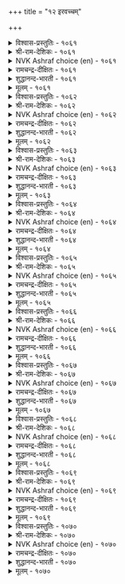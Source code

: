 +++
title = "१२ इरवच्चम्"

+++


<details><summary>विश्वास-प्रस्तुतिः - १०६१</summary>

करवादु उवन्दीयुम् कण्णन्नार् कण्णुम्  
इरवामै कोडि उऱुम्।       १०६१
</details>

<details><summary>श्री-राम-देशिकः - १०६१</summary>

अधिकारः १०७. याचनाभीतिः  
कापट्यमन्तरा हर्षपूर्वकं दामकिरणम् ।  
अग्रेऽपि याचनाभावः श्रेष्ठः कोटिगुणो मतः ॥ १०६१॥
</details>

<details><summary>NVK Ashraf choice (en) - १०६१</summary>

१०६१
It is worth millions not to beg
Even from the precious ones who delight in giving.
(J. Narayanaswamy), (N.V.K. Ashraf)
</details>

<details><summary>रामचन्द्र-दीक्षितः - १०६१</summary>

1061 karavātu uvantīyum kaṇṇaṉṉār kaṇṇum  
iravāmai kōṭi uṟum.

1061\. A million times blessed is he who refrains from begging even from the generous delighting in charity.  
</details>

<details><summary>शुद्धानन्द-भारती - १०६१</summary>

1\. கரவாது உவந்தீயும் கண்ணன்னார் கண்ணும்  
இரவாமை கோடி யுறும்.  
Not to beg is billions worth  
E'en from eye-like friends who give with mirth.        1061  
</details>

<details><summary>मूलम् - १०६१</summary>

करवादु उवन्दीयुम् कण्णन्नार् कण्णुम्  
इरवामै कोडि उऱुम्।       १०६१
</details>

<details><summary>विश्वास-प्रस्तुतिः - १०६२</summary>

इरन्दुम् उयिर्वाऴ्दल् वेण्डिन् परन्दु  
कॆडुग उलगियट्रि यान्।       १०६२
</details>

<details><summary>श्री-राम-देशिकः - १०६२</summary>

केषाञ्चिद्याचनावृत्तिमीशः शिरसि चेल्लिखेत् ।  
लोककर्ता निर्दयोऽसौ स्वयं भवतु याचकः ॥ १०६२॥
</details>

<details><summary>NVK Ashraf choice (en) - १०६२</summary>

१०६२
If some must beg and live, let the Creator of the world
Himself roam and perish!
(P.S. Sundaram), (K.R. Srinivasa Iyengar)
</details>

<details><summary>रामचन्द्र-दीक्षितः - १०६२</summary>

1062 irantum uyirvāḻtal vēṇṭiṉ parantu  
keṭuka ulakiyaṟṟi yāṉ.

1062\. May the creator of the world perish if he has ordained life only through mendicancy?  
</details>

<details><summary>शुद्धानन्द-भारती - १०६२</summary>

2\. இரந்தும் உயிர்வாழ்தல் வேண்டின் பரந்து  
கெடுக உலகியற்றி யான்.  
Let World-Maker loiter and rot  
If "beg and live" be human fate.        1062  
</details>

<details><summary>मूलम् - १०६२</summary>

इरन्दुम् उयिर्वाऴ्दल् वेण्डिन् परन्दु  
कॆडुग उलगियट्रि यान्।       १०६२
</details>

<details><summary>विश्वास-प्रस्तुतिः - १०६३</summary>

इन्मै इडुम्बै इरन्दुदीर् वामॆन्नुम्  
वन्मैयिन् वन्बाट्ट तिल्।       १०६३
</details>

<details><summary>श्री-राम-देशिकः - १०६३</summary>

दारिद्र्यं याचनान्नश्येदिति निर्णयकारिणा ।  
यत्नशून्येन सदृशो मूर्खो नास्ति व्यथाकरः ॥ १०६३॥
</details>

<details><summary>NVK Ashraf choice (en) - १०६३</summary>

१०६३
No greater folly than the hope that
Begging will rid the misery of poverty. *
(P.S. Sundaram)
</details>

<details><summary>रामचन्द्र-दीक्षितः - १०६३</summary>

1063 iṉmai iṭumpai irantutīr vāmeṉṉum  
vaṉmaiyiṉ vaṉpāṭṭatu il.

1063\. There is no greater folly than the thought of wiping out poverty by beggary.  
</details>

<details><summary>शुद्धानन्द-भारती - १०६३</summary>

3\. இன்மை இடும்பை இரந்துதீர் வாமென்னும்  
வன்மையின் வன்பாட்டது இல்.  
Nothing is hard like hard saying  
"We end poverty by begging".        1063  
</details>

<details><summary>मूलम् - १०६३</summary>

इन्मै इडुम्बै इरन्दुदीर् वामॆन्नुम्  
वन्मैयिन् वन्बाट्ट तिल्।       १०६३
</details>

<details><summary>विश्वास-प्रस्तुतिः - १०६४</summary>

इडमॆल्लाम् कॊळ्ळात् तगैत्ते इडमिल्लाक्  
कालुम् इरवॊल्लाच् चाल्बु।       १०६४
</details>

<details><summary>श्री-राम-देशिकः - १०६४</summary>

दारिद्र्यप्राप्तिकालेऽपि याच्ञाकार्यमकुर्वताम् ।  
महत्वं सकलां पृथ्वीं समभिव्याप्य राजते ॥ १०६४॥
</details>

<details><summary>NVK Ashraf choice (en) - १०६४</summary>

१०६४
No place can hold the greatness of those
Who don’t beg even during troubled times.
(N.V.K. Ashraf)
</details>

<details><summary>रामचन्द्र-दीक्षितः - १०६४</summary>

1064 iṭamellām koḷḷāt takaittē iṭamillāk  
kālum iravollāc cālpu.

1064\. The greatness of refusing to beg even in adversity transcends the glory of the world.  
</details>

<details><summary>शुद्धानन्द-भारती - १०६४</summary>

4\. இடமெல்லாம் கொள்ளாத் தகைத்தே இடமில்லாக்  
காலும் இரவொல்லாச் சால்பு.  
All space is small before the great  
Who beg not e'en in want acute.        1064  
</details>

<details><summary>मूलम् - १०६४</summary>

इडमॆल्लाम् कॊळ्ळात् तगैत्ते इडमिल्लाक्  
कालुम् इरवॊल्लाच् चाल्बु।       १०६४
</details>

<details><summary>विश्वास-प्रस्तुतिः - १०६५</summary>

तॆण्णीर् अडुबुऱ्कै आयिनुम् ताळ्दन्ददु  
उण्णलिन् ऊङ्गिनिय तिल्।      १०६५
</details>

<details><summary>श्री-राम-देशिकः - १०६५</summary>

स्वप्रयत्नबलावाप्तयवागूजलवस्तुनः ।  
पानादप्यधिको मोददायको नास्ति कश्चन ॥ १०६५॥
</details>

<details><summary>NVK Ashraf choice (en) - १०६५</summary>

१०६५
There is nothing sweeter than even the watery gruel
Earned by one's own labour. *
(P.S. Sundaram)
</details>

<details><summary>रामचन्द्र-दीक्षितः - १०६५</summary>

1065 teṇṇīr aṭupuṟkai āyiṉum tāḷtantatu  
uṇṇaliṉ ūṅkuiṉiyatu il.

1065\. Nothing is sweeter than the thin porridge earned by the sweat of one’s brow.  
</details>

<details><summary>शुद्धानन्द-भारती - १०६५</summary>

5\. தெண்ணீர் அடுபுற்கை யாயினும் தாள்தந்தது  
உண்ணலி னூங்கினியது இல்.  
Though gruel thin, nothing is sweet  
Like the food earned by labour's sweat.        1065  
</details>

<details><summary>मूलम् - १०६५</summary>

तॆण्णीर् अडुबुऱ्कै आयिनुम् ताळ्दन्ददु  
उण्णलिन् ऊङ्गिनिय तिल्।      १०६५
</details>

<details><summary>विश्वास-प्रस्तुतिः - १०६६</summary>

आविऱ्कु नीरॆण्ड्रु इरप्पिनुम् नाविऱ्कु  
इरविन् इळिवन्द तिल्।       १०६६
</details>

<details><summary>श्री-राम-देशिकः - १०६६</summary>

पशुरक्षणधार्मार्थं जलयाचनरूपकम् ।  
कर्मापि याचनाकर्तुः जिह्वाया दोषदं भवेत् ॥ १०६६॥
</details>

<details><summary>NVK Ashraf choice (en) - १०६६</summary>

१०६६
No greater disgrace for the tongue than to beg
Even if only water for a cow.
(P.S. Sundaram)
</details>

<details><summary>रामचन्द्र-दीक्षितः - १०६६</summary>

1066 āviṟku nīreṉṟu irappiṉum nāviṟku  
iraviṉ iḷivantatu il.

1066\. It is a heinous sin to beg for water even for a cow crying of thirst.  
</details>

<details><summary>शुद्धानन्द-भारती - १०६६</summary>

6\. ஆவிற்கு நீரென்று இரப்பினும் நாவிற்கு  
இரவின் இளிவந்தது இல்.  
It may be water for the cow  
Begging tongue is mean anyhow.        1066  
</details>

<details><summary>मूलम् - १०६६</summary>

आविऱ्कु नीरॆण्ड्रु इरप्पिनुम् नाविऱ्कु  
इरविन् इळिवन्द तिल्।       १०६६
</details>

<details><summary>विश्वास-प्रस्तुतिः - १०६७</summary>

इरप्पन् इरप्पारै ऎल्लाम् इरप्पिन्  
करप्पार् इरवन्मिन् ऎण्ड्रु।       १०६७
</details>

<details><summary>श्री-राम-देशिकः - १०६७</summary>

याचनीयं यदि भवेद्दातुः कपटिनः पुरः ।  
न कार्या याचनेत्युक्त्वा याचेऽहं याचकान् प्रति ॥ १०६७॥
</details>

<details><summary>NVK Ashraf choice (en) - १०६७</summary>

१०६७
This I beg of all beggars,
"If beg you must, beg not from misers."
(Satguru Subramuniyaswami)
</details>

<details><summary>रामचन्द्र-दीक्षितः - १०६७</summary>

1067 irappaṉ irappārai ellām irappiṉ  
karappār iravaṉmiṉ eṉṟu.

1067\. I implore beggars not to beg of people who hide their wealth.  
</details>

<details><summary>शुद्धानन्द-भारती - १०६७</summary>

7\. இரப்பன் இரப்பாரை எல்லாம் இரப்பின்  
கரப்பார் இரவன்மின் என்று.  
If beg they must I beg beggers  
Not to beg from shrinking misers.        1067  
</details>

<details><summary>मूलम् - १०६७</summary>

इरप्पन् इरप्पारै ऎल्लाम् इरप्पिन्  
करप्पार् इरवन्मिन् ऎण्ड्रु।       १०६७
</details>

<details><summary>विश्वास-प्रस्तुतिः - १०६८</summary>

इरवॆन्नुम् एमाप्पिल् तोणि करवॆन्नुम्  
पार्दाक्कप् पक्कु विडुम्।       १०६८
</details>

<details><summary>श्री-राम-देशिकः - १०६८</summary>

दारिद्र्याम्बुधिसन्तारहेतुयाचननाविका ।  
कापट्याख्यशिलाभूम्या घर्षिता शिथिला भवेत् ॥ १०६८॥
</details>

<details><summary>NVK Ashraf choice (en) - १०६८</summary>

१०६८
The hapless ship of begging will split
The moment it strikes the rock of refusal. *
(V.V.S. Aiyar)
</details>

<details><summary>रामचन्द्र-दीक्षितः - १०६८</summary>

1068 iravueṉṉum ēmāppil tōṇi karavueṉṉum  
pārtākkap pakku viṭum.

1068\. The unavailing canoe of begging gets wrecked on the rock of refusal.  
</details>

<details><summary>शुद्धानन्द-भारती - १०६८</summary>

8\. இரவென்னும் ஏமாப்பில் தோணி கரவென்னும்  
பார்தாக்கப் பக்கு விடும்.  
The hapless bark of beggary splits  
On the rock of refusing hits.        1068  
</details>

<details><summary>मूलम् - १०६८</summary>

इरवॆन्नुम् एमाप्पिल् तोणि करवॆन्नुम्  
पार्दाक्कप् पक्कु विडुम्।       १०६८
</details>

<details><summary>विश्वास-प्रस्तुतिः - १०६९</summary>

इरवुळ्ळ उळ्ळम् उरुगुम् करवुळ्ळ  
उळ्ळदूउम् इण्ड्रिक् कॆडुम्।      १०६९
</details>

<details><summary>श्री-राम-देशिकः - १०६९</summary>

याच्ञाव्यसनसंस्मृत्या चित्तं नूनं द्रवीभवेत् ।  
कापट्यदोषस्मरणे न द्रवेत्, किन्तु नश्यति ॥ १०६९॥
</details>

<details><summary>NVK Ashraf choice (en) - १०६९</summary>

१०६९
The heart melts at the thought of begging
And dies at the thought of denial.
(P.S. Sundaram)
</details>

<details><summary>रामचन्द्र-दीक्षितः - १०६९</summary>

1069 iravuḷḷa uḷḷam urukum karavuḷḷa  
uḷḷatūum iṉṟik keṭum.

1069\. The mere thought of begging melts one’s heart. It breaks at one’s denial.  
</details>

<details><summary>शुद्धानन्द-भारती - १०६९</summary>

9\. இரவுள்ள உள்ளம் உருகும் கரவுள்ள  
உள்ளதூஉம் இன்றிக் கெடும்.  
The heart at thought of beggars melts;  
It dies at repulsing insults.        1069  
</details>

<details><summary>मूलम् - १०६९</summary>

इरवुळ्ळ उळ्ळम् उरुगुम् करवुळ्ळ  
उळ्ळदूउम् इण्ड्रिक् कॆडुम्।      १०६९
</details>

<details><summary>विश्वास-प्रस्तुतिः - १०७०</summary>

करप्पवर्क्कु याङ्गॊळिक्कुम् कॊल्लो इरप्पवर्  
सॊल्लाडप् पोऒम् उयिर्।       १०७०
</details>

<details><summary>श्री-राम-देशिकः - १०७०</summary>

नेति श्रवणमात्रेण प्राणो गच्छति चार्थिनाम् ।  
स्थितेऽपि नेति ब्रुवतां प्राणश्छन्नो वसेत् किमु ॥ १०७०॥
</details>

<details><summary>NVK Ashraf choice (en) - १०७०</summary>

१०७०
Where will the niggard’s life seek refuge
When the beggar’s life is taken by refusal?
(M.S. Poornalingam Pillai), ( Shuddhananda Bharatiar)
</details>

<details><summary>रामचन्द्र-दीक्षितः - १०७०</summary>

1070 karappavarkku yāṅkoḷikkum kollō irappavar  
collāṭap pōom uyir.

1070\. A rebuff takes the life out of the beggar. But can the deceitful escape death?  
</details>

<details><summary>शुद्धानन्द-भारती - १०७०</summary>

10\. கரப்பவர்க்கு யாஙகொளிக்குங் கொல்லோ இரப்பவர்  
சொல்லாடப் போஒம் உயிர்.  
The word "No" kills the begger's life  
Where can the niggard's life be safe?        1070  
</details>

<details><summary>मूलम् - १०७०</summary>

करप्पवर्क्कु याङ्गॊळिक्कुम् कॊल्लो इरप्पवर्  
सॊल्लाडप् पोऒम् उयिर्।       १०७०
</details>
